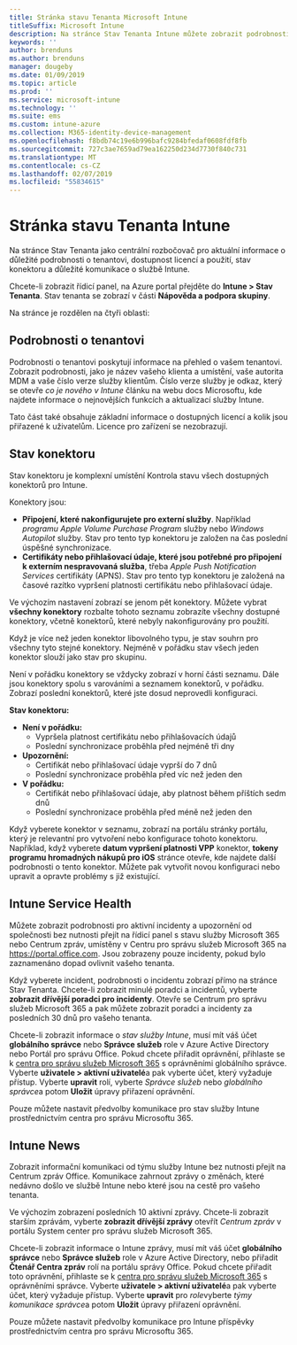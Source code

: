 ```yaml
---
title: Stránka stavu Tenanta Microsoft Intune
titleSuffix: Microsoft Intune
description: Na stránce Stav Tenanta Intune můžete zobrazit podrobnosti o důležité tenantovi aniž byste museli opustit portál Intune
keywords: ''
author: brenduns
ms.author: brenduns
manager: dougeby
ms.date: 01/09/2019
ms.topic: article
ms.prod: ''
ms.service: microsoft-intune
ms.technology: ''
ms.suite: ems
ms.custom: intune-azure
ms.collection: M365-identity-device-management
ms.openlocfilehash: f8bdb74c19e6b996bafc9284bfedaf0608fdf8fb
ms.sourcegitcommit: 727c3ae7659ad79ea162250d234d7730f840c731
ms.translationtype: MT
ms.contentlocale: cs-CZ
ms.lasthandoff: 02/07/2019
ms.locfileid: "55834615"
---
```

# <a name="intune-tenant-status-page"></a>Stránka stavu Tenanta Intune
Na stránce Stav Tenanta jako centrální rozbočovač pro aktuální informace o důležité podrobnosti o tenantovi, dostupnost licencí a použití, stav konektoru a důležité komunikace o službě Intune.  

Chcete-li zobrazit řídicí panel, na Azure portal přejděte do **Intune > Stav Tenanta**.  Stav tenanta se zobrazí v části **Nápověda a podpora skupiny**.  

Na stránce je rozdělen na čtyři oblasti:

## <a name="tenant-details"></a>Podrobnosti o tenantovi
Podrobnosti o tenantovi poskytují informace na přehled o vašem tenantovi. Zobrazit podrobnosti, jako je název vašeho klienta a umístění, vaše autorita MDM a vaše číslo verze služby klientům. Číslo verze služby je odkaz, který se otevře *co je nového v Intune* článku na webu docs Microsoftu, kde najdete informace o nejnovějších funkcích a aktualizací služby Intune.  

Tato část také obsahuje základní informace o dostupných licencí a kolik jsou přiřazené k uživatelům. Licence pro zařízení se nezobrazují.

## <a name="connector-status"></a>Stav konektoru
Stav konektoru je komplexní umístění Kontrola stavu všech dostupných konektorů pro Intune.  

Konektory jsou:
- **Připojení, které nakonfigurujete pro externí služby**. Například *programu Apple Volume Purchase Program* služby nebo *Windows Autopilot* služby.  Stav pro tento typ konektoru je založen na čas poslední úspěšné synchronizace.
- **Certifikáty nebo přihlašovací údaje, které jsou potřebné pro připojení k externím nespravovaná služba**, třeba *Apple Push Notification Services* certifikáty (APNS). Stav pro tento typ konektoru je založená na časové razítko vypršení platnosti certifikátu nebo přihlašovací údaje.  

Ve výchozím nastavení zobrazí se jenom pět konektory. Můžete vybrat **všechny konektory** rozbalte tohoto seznamu zobrazíte všechny dostupné konektory, včetně konektorů, které nebyly nakonfigurovány pro použití.  

Když je více než jeden konektor libovolného typu, je stav souhrn pro všechny tyto stejné konektory. Nejméně v pořádku stav všech jeden konektor slouží jako stav pro skupinu.  

Není v pořádku konektory se vždycky zobrazí v horní části seznamu. Dále jsou konektory spolu s varováními a seznamem konektorů, v pořádku. Zobrazí poslední konektorů, které jste dosud neprovedli konfiguraci.

**Stav konektoru:**
- **Není v pořádku:**
    - Vypršela platnost certifikátu nebo přihlašovacích údajů
    - Poslední synchronizace proběhla před nejméně tři dny
- **Upozornění:**
    - Certifikát nebo přihlašovací údaje vyprší do 7 dnů
    - Poslední synchronizace proběhla před víc než jeden den
- **V pořádku:**
    - Certifikát nebo přihlašovací údaje, aby platnost během příštích sedm dnů
    - Poslední synchronizace proběhla před méně než jeden den  

Když vyberete konektor v seznamu, zobrazí na portálu stránky portálu, který je relevantní pro vytvoření nebo konfigurace tohoto konektoru.  Například, když vyberete **datum vypršení platnosti VPP** konektor, **tokeny programu hromadných nákupů pro iOS** stránce otevře, kde najdete další podrobnosti o tento konektor. Můžete pak vytvořit novou konfiguraci nebo upravit a opravte problémy s již existující.  

## <a name="intune-service-health"></a>Intune Service Health  
Můžete zobrazit podrobnosti pro aktivní incidenty a upozornění od společnosti bez nutnosti přejít na řídicí panel s stavu služby Microsoft 365 nebo Centrum zpráv, umístěny v Centru pro správu služeb Microsoft 365 na https://portal.office.com. Jsou zobrazeny pouze incidenty, pokud bylo zaznamenáno dopad ovlivnit vašeho tenanta.  

Když vyberete incident, podrobnosti o incidentu zobrazí přímo na stránce Stav Tenanta. Chcete-li zobrazit minulé poradci a incidentů, vyberte **zobrazit dřívější poradci pro incidenty**. Otevře se Centrum pro správu služeb Microsoft 365 a pak můžete zobrazit poradci a incidenty za posledních 30 dnů pro vašeho tenanta.  

Chcete-li zobrazit informace o *stav služby Intune*, musí mít váš účet **globálního správce** nebo **Správce služeb** role v Azure Active Directory nebo Portál pro správu Office. Pokud chcete přiřadit oprávnění, přihlaste se k [centra pro správu služeb Microsoft 365](https://portal.officeppe.com/AdminPortal/Home#/homepage) s oprávněními globálního správce. Vyberte **uživatele > aktivní uživatelé**a pak vyberte účet, který vyžaduje přístup. Vyberte **upravit** rolí, vyberte *Správce služeb* nebo *globálního správce*a potom **Uložit** úpravy přiřazení oprávnění.  

Pouze můžete nastavit předvolby komunikace pro stav služby Intune prostřednictvím centra pro správu Microsoftu 365.

## <a name="intune-news"></a>Intune News  
Zobrazit informační komunikaci od týmu služby Intune bez nutnosti přejít na Centrum zpráv Office. Komunikace zahrnout zprávy o změnách, které nedávno došlo ve službě Intune nebo které jsou na cestě pro vašeho tenanta.  

Ve výchozím zobrazení posledních 10 aktivní zprávy. Chcete-li zobrazit starším zprávám, vyberte **zobrazit dřívější zprávy** otevřít *Centrum zpráv* v portálu System center pro správu služeb Microsoft 365.  

Chcete-li zobrazit informace o Intune zprávy, musí mít váš účet **globálního správce** nebo **Správce služeb** role v Azure Active Directory, nebo přiřadit **Čtenář Centra zpráv**  rolí na portálu správy Office.  Pokud chcete přiřadit toto oprávnění, přihlaste se k [centra pro správu služeb Microsoft 365](https://portal.officeppe.com/AdminPortal/Home#/homepage) s oprávněními správce. Vyberte **uživatele > aktivní uživatelé**a pak vyberte účet, který vyžaduje přístup. Vyberte **upravit** pro *role*vyberte *týmy komunikace správce*a potom **Uložit** úpravy přiřazení oprávnění.  

Pouze můžete nastavit předvolby komunikace pro Intune příspěvky prostřednictvím centra pro správu Microsoftu 365.
